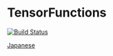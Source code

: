 # TensorFunctions

[![Build Status](https://travis-ci.com/ho-oto/TensorFunctions.jl.svg?branch=master)](https://travis-ci.com/ho-oto/TensorFunctions.jl)

[Japanese](https://github.com/ho-oto/TensorFunctions.jl/blob/master/README-ja.md)

